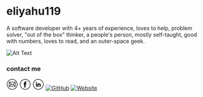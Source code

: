 ﻿# eliyahu119
 
 A software developer with 4+ years of experience, loves to help, problem solver, "out of the box" thinker, a people's person, mostly self-taught, good with numbers,
loves to read, and an outer-space geek.  

![Alt Text](https://c.tenor.com/GfSX-u7VGM4AAAAC/coding.gif)





                                                                 
                                                                 
                                                                                        


### contact me 
<!-- <a href="https://twitter.com/local__tourist" target="_blank"><img src="https://raw.githubusercontent.com/nakulbhati/nakulbhati/master/contain/tw.png" alt="Twitter" width="30" height="30" ></a> -->
<!-- <a href="https://www.instagram.com/local__tourist/" target="_blank"><img src="https://raw.githubusercontent.com/eliyahu119/eliyahu119/master/contain/ig.png" alt="Instagram" width="30"></a> -->
<a href="mailto:eliyahu299@gmail.com" target="_blank"><img src="https://raw.githubusercontent.com/eliyahu119/eliyahu119/master/contain/ml.png" alt="Mail" width="30" height="30"></a>
<a href="https://www.facebook.com/profile.php?id=100000134884820" target="_blank"><img src="https://raw.githubusercontent.com/eliyahu119/eliyahu119/master/contain/fb.png" alt="Facebook" width="30" height="30"></a>
<a href="https://www.linkedin.com/in/eliyahu-levi" target="_blank"><img src="https://raw.githubusercontent.com/eliyahu119/eliyahu119/master/contain/in.png" alt="LinkedIn" width="30" height="30"></a>
<a href="https://github.com/eliyahu119" target="_blank"><img src="https://raw.githubusercontent.com/nakulbhati/nakulbhati/master/contain/git.png" alt="GitHub" width="30" height="30" ></a>
<a href="https://github.com/eliyahu119" target="_blank"><img src="https://raw.githubusercontent.com/nakulbhati/nakulbhati/master/contain/www.png" alt="Website" width="30" height="30"></a>
                                            
